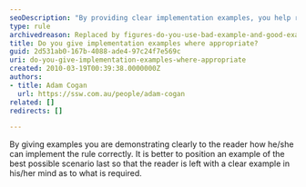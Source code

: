 ```yaml
---
seoDescription: "By providing clear implementation examples, you help readers successfully apply rules and improve comprehension."
type: rule
archivedreason: Replaced by figures-do-you-use-bad-example-and-good-example-with-ticks-and-crosses-in-captions
title: Do you give implementation examples where appropriate?
guid: 2d531ab0-167b-4088-ade4-97c24f7e569c
uri: do-you-give-implementation-examples-where-appropriate
created: 2010-03-19T00:39:38.0000000Z
authors:
- title: Adam Cogan
  url: https://ssw.com.au/people/adam-cogan
related: []
redirects: []

---
```


By giving examples you are demonstrating clearly to the reader how he/she can implement the rule correctly. It is better to position an example of the best possible scenario last so that the reader is left with a clear example in his/her mind as to what is required.

<!--endintro-->
